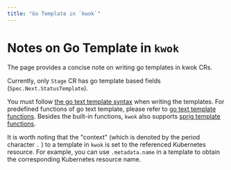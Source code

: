 ```yaml
---
title: "Go Template in `kwok`"
---
```


# Notes on Go Template in `kwok`


The page provides a concise note on writing go templates in kwok CRs.


Currently, only `Stage` CR has go template based fields (`Spec.Next.StatusTemplate`).


You must follow [the go text template syntax] when writing the templates.
For predefined functions of go text template, please refer to [go text template functions].
Besides the built-in functions, `kwok` also supports [sprig template functions].

It is worth noting that the "context" (which is denoted by the period character `.` ) to a template in `kwok` is set to the 
referenced Kubernetes resource. 
For example, you can use `.metadata.name` in a template to obtain the corresponding Kubernetes resource name.



[the go text template syntax]: https://pkg.go.dev/text/template
[go text template functions]:  https://pkg.go.dev/text/template#hdr-Functions
[sprig template functions]: https://masterminds.github.io/sprig/
